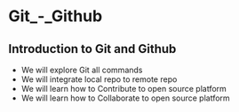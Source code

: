 # Git_-_Github
## Introduction to Git and Github
- We will explore Git all commands
- We will integrate local repo to remote repo
- We will learn how to Contribute to open source platform
- We will learn how to Collaborate to open source platform
